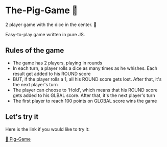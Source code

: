 # The-Pig-Game :pig:

2 player game with the dice in the center. :game_die:

Easy-to-play game written in pure JS.

## Rules of the game

- The game has 2 players, playing in rounds
- In each turn, a player rolls a dice as many times as he whishes. Each result get added to his ROUND score
- BUT, if the player rolls a 1, all his ROUND score gets lost. After that, it's the next player's turn
- The player can choose to 'Hold', which means that his ROUND score gets added to his GLBAL score. After that, it's the next player's turn
- The first player to reach 100 points on GLOBAL score wins the game

## Let's try it

Here is the link if you would like to try it:

[:game_die: Pig-Game](https://agnes-kabaly.github.io/Pig-Game/)
